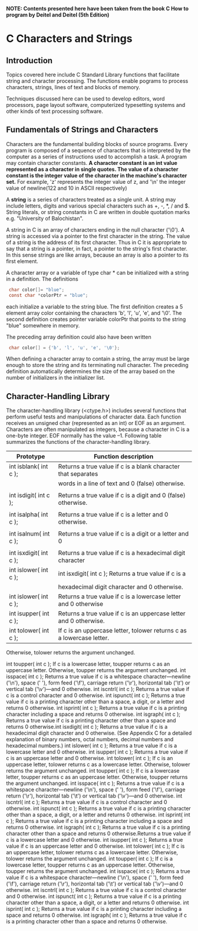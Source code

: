 **NOTE: Contents presented here have been taken from the book C How to program by Deitel and Deitel (5th Edition)** 

# C Characters and Strings

## Introduction
Topics covered here include C Standard Library functions that facilitate string and character processing. The functions enable pograms to process characters, strings, lines of text and blocks of memory.

Techniques discussed here can be used to develop editors, word processors, page layout software, computerized typesetting systems and other kinds of text processing software. 

## Fundamentals of Strings and Characters
Characters are the fundamental building blocks of source programs. Every program is composed of a sequence of characters that is interpreted by the computer as a series of instructions used to accomplish a task. A program may contain character constants. **A character constant is an int value represented as a character in single quotes. The value of a character constant is the integer value of the character in the machine's character set.** For example, 'z' represents the integer value of z, and '\n' the integer value of newline(122 and 10 in ASCII respectively)

A **string** is a series of characters treated as a single unit. A string may include letters, digits and various special characters such as +, -, \*, \/ and \$. String literals, or string constants in C are written in double quotation marks e.g. "University of Balochistan". 

A string in C is an array of characters ending in the null character ('\0'). A string is accessed via a pointer to the first character in the string. The value of a string is the address of its first character. Thus in C it is appropriate to say that a string is a pointer, in fact, a pointer to the string's first character. In this sense strings are like arrays, because an array is also a pointer to its first element.

A character array or a variable of type char * can be initialized with a string in a definition. The definitions

```c
 char color[]= "blue";
 const char *colorPtr = "blue";
 ```
 each initialize a variable to the string blue.
 The first definition creates a 5 element array color containing the characters 'b', 'l', 'u', 'e', and '\0'. 
 The second definition creates pointer variable colorPtr that points to the string "blue" somewhere in memory.

 The preceding array definition could also have been written

 ```c
  char color[] = {'b', 'l', 'u', 'e', '\0'};
```

When defining a character array to contain a string, the array must be large enough to store the string and its terminating null character. The preceding definition automatically determines the size of the array based on the number of initializers in the initializer list.

## Character-Handling Library
The character-handling library (<ctype.h>) includes several functions that perform useful tests and manipulations of character data. Each function receives an unsigned char (represented as an int) or EOF as an argument. Characters
are often manipulated as integers, because a character in C is a one-byte integer. EOF normally has the value –1. Following table summarizes the functions of the character-handling library.

|Prototype             | Function description                                        |
|-----|--------|
|int isblank( int c ); |Returns a true value if c is a blank character that separates|
|                      |words in a line of text and 0 (false) otherwise.             |
|                      |                                                             |
|int isdigit( int c ); |Returns a true value if c is a digit and 0 (false) otherwise.|
|                      |                                                             |
|int isalpha( int c ); |Returns a true value if c is a letter and 0 otherwise.       |
|                      |                                                             |
|int isalnum( int c ); |Returns a true value if c is a digit or a letter and 0       | |                      |otherwise.                                                   |
|                      |                                                             |
|int isxdigit( int c );| Returns a true value if c is a hexadecimal digit character  | |                      | and  0 otherwise. 
|int islower( int c ); | int isxdigit( int c ); Returns a true value if c is a |
|                      | hexadecimal digit character and 0 otherwise. |
|int islower( int c ); |Returns a true value if c is a lowercase letter and 0 otherwise|
|int isupper( int c ); |Returns a true value if c is an uppercase letter and 0 otherwise.|
|int tolower( int c ); |If c is an uppercase letter, tolower returns c as a lowercase letter.|


Otherwise, tolower returns the argument unchanged.

int toupper( int c ); If c is a lowercase letter, toupper returns c as an uppercase letter.
Otherwise, toupper returns the argument unchanged.
int isspace( int c ); Returns a true value if c is a whitespace character—newline
('\n'), space (' '), form feed ('\f'), carriage return ('\r'),
horizontal tab ('\t') or vertical tab ('\v')—and 0 otherwise.
int iscntrl( int c ); Returns a true value if c is a control character and 0 otherwise.
int ispunct( int c ); Returns a true value if c is a printing character other than a
space, a digit, or a letter and returns 0 otherwise.
int isprint( int c ); Returns a true value if c is a printing character including a space
and returns 0 otherwise.
int isgraph( int c ); Returns a true value if c is a printing character other than a space
and returns 0 otherwise.int isxdigit( int c ); Returns a true value if c is a hexadecimal digit character and 0
otherwise. (See Appendix C for a detailed explanation of
binary numbers, octal numbers, decimal numbers and hexadecimal numbers.)
int islower( int c ); Returns a true value if c is a lowercase letter and 0 otherwise.
int isupper( int c ); Returns a true value if c is an uppercase letter and 0 otherwise.
int tolower( int c ); If c is an uppercase letter, tolower returns c as a lowercase letter.
Otherwise, tolower returns the argument unchanged.
int toupper( int c ); If c is a lowercase letter, toupper returns c as an uppercase letter.
Otherwise, toupper returns the argument unchanged.
int isspace( int c ); Returns a true value if c is a whitespace character—newline
('\n'), space (' '), form feed ('\f'), carriage return ('\r'),
horizontal tab ('\t') or vertical tab ('\v')—and 0 otherwise.
int iscntrl( int c ); Returns a true value if c is a control character and 0 otherwise.
int ispunct( int c ); Returns a true value if c is a printing character other than a
space, a digit, or a letter and returns 0 otherwise.
int isprint( int c ); Returns a true value if c is a printing character including a space
and returns 0 otherwise.
int isgraph( int c ); Returns a true value if c is a printing character other than a space
and returns 0 otherwise.Returns a true value if c is a lowercase letter and 0 otherwise.
int isupper( int c ); Returns a true value if c is an uppercase letter and 0 otherwise.
int tolower( int c ); If c is an uppercase letter, tolower returns c as a lowercase letter.
Otherwise, tolower returns the argument unchanged.
int toupper( int c ); If c is a lowercase letter, toupper returns c as an uppercase letter.
Otherwise, toupper returns the argument unchanged.
int isspace( int c ); Returns a true value if c is a whitespace character—newline
('\n'), space (' '), form feed ('\f'), carriage return ('\r'),
horizontal tab ('\t') or vertical tab ('\v')—and 0 otherwise.
int iscntrl( int c ); Returns a true value if c is a control character and 0 otherwise.
int ispunct( int c ); Returns a true value if c is a printing character other than a
space, a digit, or a letter and returns 0 otherwise.
int isprint( int c ); Returns a true value if c is a printing character including a space
and returns 0 otherwise.
int isgraph( int c ); Returns a true value if c is a printing character other than a space
and returns 0 otherwise.


